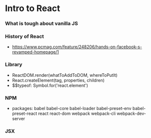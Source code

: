 # Intro to React

### What is tough about vanilla JS

### History of React
- https://www.pcmag.com/feature/248206/hands-on-facebook-s-revamped-homepage/1 
 
### Library
- ReactDOM.render(whatToAddToDOM, whereToPutIt)
- React.createElement(tag, properties, children)
- $$typeof: Symbol.for('react.element')

### NPM
- packages:
  babel
  babel-core
  babel-loader
  babel-preset-env 
  babel-preset-react
  react
  react-dom
  webpack
  webpack-cli
  webpack-dev-server
  
### JSX

